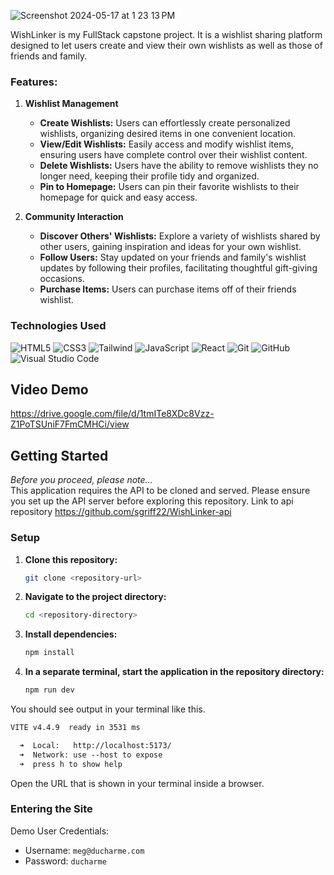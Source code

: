 ![Screenshot 2024-05-17 at 1 23 13 PM](https://github.com/sgriff22/WishLinker-client/assets/127694457/65f03bec-8fb1-4ef6-9b65-092e1ec1f70b)


WishLinker is my FullStack capstone project. It is a wishlist sharing platform designed to let users create and view their own wishlists as well as those of friends and family. 

### Features:

1. **Wishlist Management**
   - **Create Wishlists:** Users can effortlessly create personalized wishlists, organizing desired items in one convenient location.
   - **View/Edit Wishlists:** Easily access and modify wishlist items, ensuring users have complete control over their wishlist content.
   - **Delete Wishlists:** Users have the ability to remove wishlists they no longer need, keeping their profile tidy and organized.
   - **Pin to Homepage:** Users can pin their favorite wishlists to their homepage for quick and easy access.


2. **Community Interaction**
   - **Discover Others' Wishlists:** Explore a variety of wishlists shared by other users, gaining inspiration and ideas for your own wishlist.
   - **Follow Users:** Stay updated on your friends and family's wishlist updates by following their profiles, facilitating thoughtful gift-giving occasions.
   - **Purchase Items:** Users can purchase items off of their friends wishlist.

### Technologies Used

![HTML5](https://img.shields.io/badge/html5%20-%23E34F26.svg?&style=for-the-badge&logo=html5&logoColor=white) ![CSS3](https://img.shields.io/badge/css3%20-%231572B6.svg?&style=for-the-badge&logo=css3&logoColor=white) ![Tailwind](https://img.shields.io/badge/Tailwind_CSS-38B2AC?style=for-the-badge&logo=tailwind-css&logoColor=white) ![JavaScript](https://img.shields.io/badge/javascript%20-%23323330.svg?&style=for-the-badge&logo=javascript&logoColor=%23F7DF1E) ![React](https://img.shields.io/badge/react%20-%2320232a.svg?&style=for-the-badge&logo=react&logoColor=%2361DAFB) ![Git](https://img.shields.io/badge/git%20-%23F05033.svg?&style=for-the-badge&logo=git&logoColor=white) ![GitHub](https://img.shields.io/badge/github%20-%23121011.svg?&style=for-the-badge&logo=github&logoColor=white) ![Visual Studio Code](https://img.shields.io/badge/VSCode%20-%23007ACC.svg?&style=for-the-badge&logo=visual-studio-code&logoColor=white)

## Video Demo
https://drive.google.com/file/d/1tmITe8XDc8Vzz-Z1PoTSUniF7FmCMHCi/view

## Getting Started

*Before you proceed, please note...*  
This application requires the API to be cloned and served. Please ensure you set up the API server before exploring this repository. Link to api repository https://github.com/sgriff22/WishLinker-api

### Setup

1. **Clone this repository:**
    ```bash
    git clone <repository-url>
    ```

2. **Navigate to the project directory:**
    ```bash
    cd <repository-directory>
    ```

3. **Install dependencies:**
    ```bash
    npm install
    ```

4. **In a separate terminal, start the application in the repository directory:**
    ```bash
    npm run dev
    ```

You should see output in your terminal like this.

```txt
VITE v4.4.9  ready in 3531 ms

  ➜  Local:   http://localhost:5173/
  ➜  Network: use --host to expose
  ➜  press h to show help
```

Open the URL that is shown in your terminal inside a browser.

### Entering the Site

Demo User Credentials:  
- Username:   `meg@ducharme.com`  
- Password:  `ducharme` 
